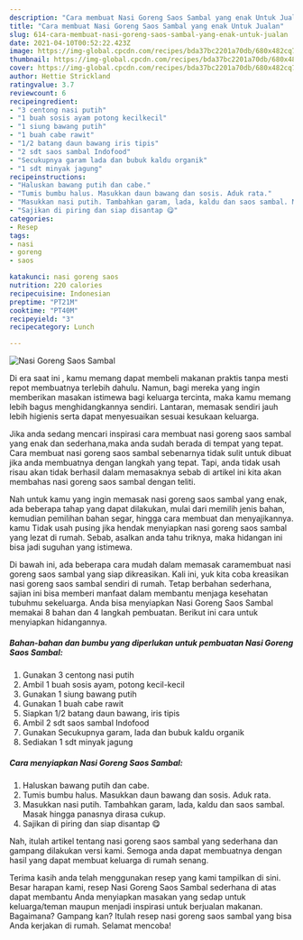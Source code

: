 ```yaml
---
description: "Cara membuat Nasi Goreng Saos Sambal yang enak Untuk Jualan"
title: "Cara membuat Nasi Goreng Saos Sambal yang enak Untuk Jualan"
slug: 614-cara-membuat-nasi-goreng-saos-sambal-yang-enak-untuk-jualan
date: 2021-04-10T00:52:22.423Z
image: https://img-global.cpcdn.com/recipes/bda37bc2201a70db/680x482cq70/nasi-goreng-saos-sambal-foto-resep-utama.jpg
thumbnail: https://img-global.cpcdn.com/recipes/bda37bc2201a70db/680x482cq70/nasi-goreng-saos-sambal-foto-resep-utama.jpg
cover: https://img-global.cpcdn.com/recipes/bda37bc2201a70db/680x482cq70/nasi-goreng-saos-sambal-foto-resep-utama.jpg
author: Hettie Strickland
ratingvalue: 3.7
reviewcount: 6
recipeingredient:
- "3 centong nasi putih"
- "1 buah sosis ayam potong kecilkecil"
- "1 siung bawang putih"
- "1 buah cabe rawit"
- "1/2 batang daun bawang iris tipis"
- "2 sdt saos sambal Indofood"
- "Secukupnya garam lada dan bubuk kaldu organik"
- "1 sdt minyak jagung"
recipeinstructions:
- "Haluskan bawang putih dan cabe."
- "Tumis bumbu halus. Masukkan daun bawang dan sosis. Aduk rata."
- "Masukkan nasi putih. Tambahkan garam, lada, kaldu dan saos sambal. Masak hingga panasnya dirasa cukup."
- "Sajikan di piring dan siap disantap 😋"
categories:
- Resep
tags:
- nasi
- goreng
- saos

katakunci: nasi goreng saos 
nutrition: 220 calories
recipecuisine: Indonesian
preptime: "PT21M"
cooktime: "PT40M"
recipeyield: "3"
recipecategory: Lunch

---
```



![Nasi Goreng Saos Sambal](https://img-global.cpcdn.com/recipes/bda37bc2201a70db/680x482cq70/nasi-goreng-saos-sambal-foto-resep-utama.jpg)

Di era  saat ini , kamu memang dapat membeli makanan praktis tanpa mesti repot membuatnya terlebih dahulu. Namun, bagi mereka yang ingin memberikan masakan istimewa bagi keluarga tercinta, maka kamu memang lebih bagus menghidangkannya sendiri. Lantaran, memasak sendiri jauh lebih higienis serta dapat menyesuaikan sesuai kesukaan keluarga.

Jika anda sedang mencari inspirasi cara membuat nasi goreng saos sambal yang enak dan sederhana,maka anda sudah berada di tempat yang tepat. Cara membuat nasi goreng saos sambal  sebenarnya tidak sulit untuk dibuat jika anda membuatnya dengan langkah yang tepat. Tapi, anda tidak usah risau akan tidak berhasil dalam memasaknya 
sebab di artikel ini kita akan membahas nasi goreng saos sambal dengan teliti.  



Nah untuk kamu yang ingin memasak nasi goreng saos sambal yang enak, ada beberapa tahap yang dapat dilakukan, mulai dari memilih jenis bahan, kemudian pemilihan bahan segar, hingga cara membuat dan menyajikannya. kamu Tidak usah pusing jika hendak menyiapkan nasi goreng saos sambal yang lezat di rumah. Sebab, asalkan anda  tahu triknya, maka hidangan ini bisa jadi suguhan yang istimewa.

Di bawah ini, ada beberapa cara mudah dalam memasak caramembuat nasi goreng saos sambal yang siap dikreasikan. Kali ini, yuk kita coba kreasikan nasi goreng saos sambal sendiri di rumah. Tetap berbahan sederhana, sajian ini bisa memberi manfaat dalam membantu menjaga kesehatan tubuhmu sekeluarga. Anda bisa menyiapkan Nasi Goreng Saos Sambal memakai 8 bahan dan 4 langkah pembuatan. Berikut ini cara untuk menyiapkan hidangannya.

<!--inarticleads1-->

##### Bahan-bahan dan bumbu yang diperlukan untuk pembuatan Nasi Goreng Saos Sambal:

1. Gunakan 3 centong nasi putih
1. Ambil 1 buah sosis ayam, potong kecil-kecil
1. Gunakan 1 siung bawang putih
1. Gunakan 1 buah cabe rawit
1. Siapkan 1/2 batang daun bawang, iris tipis
1. Ambil 2 sdt saos sambal Indofood
1. Gunakan Secukupnya garam, lada dan bubuk kaldu organik
1. Sediakan 1 sdt minyak jagung




<!--inarticleads2-->

##### Cara menyiapkan Nasi Goreng Saos Sambal:

1. Haluskan bawang putih dan cabe.
1. Tumis bumbu halus. Masukkan daun bawang dan sosis. Aduk rata.
1. Masukkan nasi putih. Tambahkan garam, lada, kaldu dan saos sambal. Masak hingga panasnya dirasa cukup.
1. Sajikan di piring dan siap disantap 😋




Nah, itulah artikel tentang  nasi goreng saos sambal  yang sederhana dan gampang dilakukan versi kami. Semoga anda dapat membuatnya dengan hasil yang dapat membuat keluarga di rumah senang. 

Terima kasih anda telah menggunakan resep yang kami tampilkan di sini. Besar harapan kami, resep  Nasi Goreng Saos Sambal sederhana di atas dapat membantu Anda menyiapkan masakan yang sedap untuk keluarga/teman maupun menjadi inspirasi untuk berjualan makanan. Bagaimana? Gampang kan? Itulah resep nasi goreng saos sambal yang bisa Anda kerjakan di rumah. Selamat mencoba!

